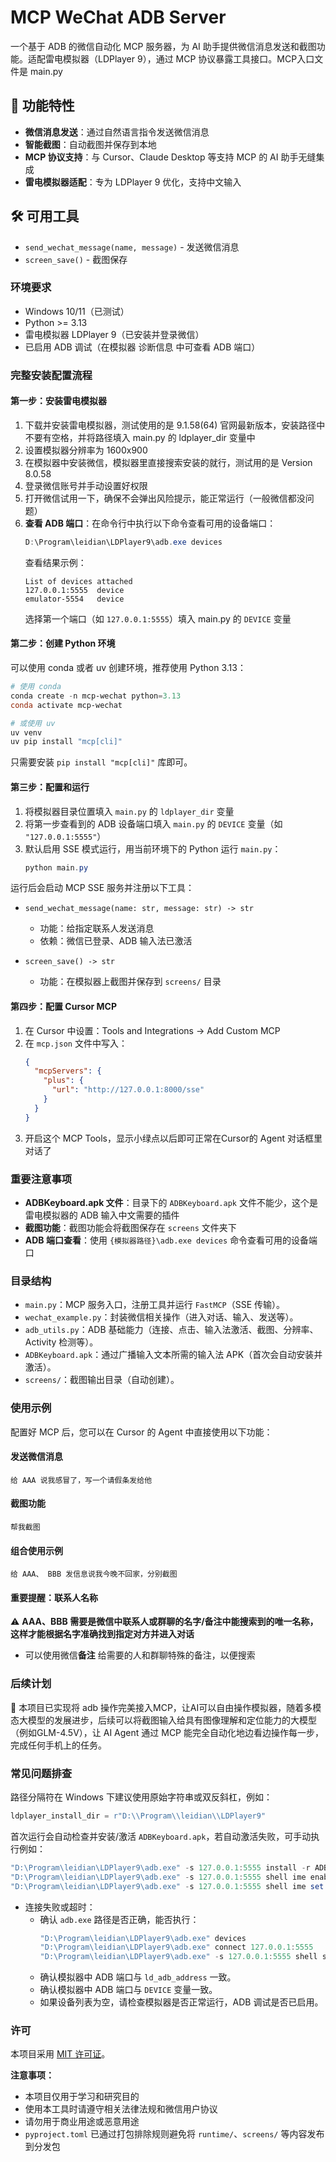 # MCP WeChat ADB Server

一个基于 ADB 的微信自动化 MCP 服务器，为 AI 助手提供微信消息发送和截图功能。适配雷电模拟器（LDPlayer 9），通过 MCP 协议暴露工具接口。MCP入口文件是 main.py

## 🚀 功能特性

- **微信消息发送**：通过自然语言指令发送微信消息
- **智能截图**：自动截图并保存到本地
- **MCP 协议支持**：与 Cursor、Claude Desktop 等支持 MCP 的 AI 助手无缝集成
- **雷电模拟器适配**：专为 LDPlayer 9 优化，支持中文输入

## 🛠️ 可用工具

- `send_wechat_message(name, message)` - 发送微信消息
- `screen_save()` - 截图保存

### 环境要求

- Windows 10/11（已测试）
- Python >= 3.13
- 雷电模拟器 LDPlayer 9（已安装并登录微信）
- 已启用 ADB 调试（在模拟器 诊断信息 中可查看 ADB 端口）

### 完整安装配置流程

#### 第一步：安装雷电模拟器
1. 下载并安装雷电模拟器，测试使用的是 9.1.58(64) 官网最新版本，安装路径中不要有空格，并将路径填入 main.py 的 ldplayer_dir 变量中
2. 设置模拟器分辨率为 1600x900
3. 在模拟器中安装微信，模拟器里直接搜索安装的就行，测试用的是 Version 8.0.58
4. 登录微信账号并手动设置好权限
5. 打开微信试用一下，确保不会弹出风险提示，能正常运行（一般微信都没问题）
6. **查看 ADB 端口**：在命令行中执行以下命令查看可用的设备端口：
   ```powershell
   D:\Program\leidian\LDPlayer9\adb.exe devices
   ```
   查看结果示例：
   ```
   List of devices attached
   127.0.0.1:5555  device
   emulator-5554   device
   ```
   选择第一个端口（如 `127.0.0.1:5555`）填入 main.py 的 `DEVICE` 变量

#### 第二步：创建 Python 环境
可以使用 conda 或者 uv 创建环境，推荐使用 Python 3.13：

```powershell
# 使用 conda
conda create -n mcp-wechat python=3.13
conda activate mcp-wechat

# 或使用 uv
uv venv
uv pip install "mcp[cli]"
```

只需要安装 `pip install "mcp[cli]"` 库即可。

#### 第三步：配置和运行
1. 将模拟器目录位置填入 `main.py` 的 `ldplayer_dir` 变量
2. 将第一步查看到的 ADB 设备端口填入 `main.py` 的 `DEVICE` 变量（如 `"127.0.0.1:5555"`）
3. 默认启用 SSE 模式运行，用当前环境下的 Python 运行 `main.py`：
   ```powershell
   python main.py
   ```
运行后会启动 MCP SSE 服务并注册以下工具：

- `send_wechat_message(name: str, message: str) -> str`
  - 功能：给指定联系人发送消息
  - 依赖：微信已登录、ADB 输入法已激活

- `screen_save() -> str`
  - 功能：在模拟器上截图并保存到 `screens/` 目录
    
#### 第四步：配置 Cursor MCP
1. 在 Cursor 中设置：Tools and Integrations → Add Custom MCP
2. 在 `mcp.json` 文件中写入：
   ```json
   {
     "mcpServers": {
       "plus": {
         "url": "http://127.0.0.1:8000/sse"
       }
     }
   }
   ```
3. 开启这个 MCP Tools，显示小绿点以后即可正常在Cursor的 Agent 对话框里对话了

### 重要注意事项

- **ADBKeyboard.apk 文件**：目录下的 `ADBKeyboard.apk` 文件不能少，这个是雷电模拟器的 ADB 输入中文需要的插件
- **截图功能**：截图功能会将截图保存在 `screens` 文件夹下
- **ADB 端口查看**：使用 `{模拟器路径}\adb.exe devices` 命令查看可用的设备端口

### 目录结构

- `main.py`：MCP 服务入口，注册工具并运行 `FastMCP`（SSE 传输）。
- `wechat_example.py`：封装微信相关操作（进入对话、输入、发送等）。
- `adb_utils.py`：ADB 基础能力（连接、点击、输入法激活、截图、分辨率、Activity 检测等）。
- `ADBKeyboard.apk`：通过广播输入文本所需的输入法 APK（首次会自动安装并激活）。
- `screens/`：截图输出目录（自动创建）。

### 使用示例

配置好 MCP 后，您可以在 Cursor 的 Agent 中直接使用以下功能：

#### 发送微信消息
```
给 AAA 说我感冒了，写一个请假条发给他
```

#### 截图功能
```
帮我截图
```

#### 组合使用示例
```
给 AAA、 BBB 发信息说我今晚不回家，分别截图
```

#### 重要提醒：联系人名称
⚠️ **AAA、BBB 需要是微信中联系人或群聊的名字/备注中能搜索到的唯一名称，这样才能根据名字准确找到指定对方并进入对话**

- 可以使用微信**备注** 给需要的人和群聊特殊的备注，以便搜索

### 后续计划

🚀 本项目已实现将 adb 操作完美接入MCP，让AI可以自由操作模拟器，随着多模态大模型的发展进步，后续可以将截图输入给具有图像理解和定位能力的大模型（例如GLM-4.5V），让 AI Agent 通过 MCP 能完全自动化地边看边操作每一步，完成任何手机上的任务。

### 常见问题排查

路径分隔符在 Windows 下建议使用原始字符串或双反斜杠，例如：

```python
ldplayer_install_dir = r"D:\\Program\\leidian\\LDPlayer9"
```

首次运行会自动检查并安装/激活 `ADBKeyboard.apk`，若自动激活失败，可手动执行例如：

```powershell
"D:\Program\leidian\LDPlayer9\adb.exe" -s 127.0.0.1:5555 install -r ADBKeyboard.apk
"D:\Program\leidian\LDPlayer9\adb.exe" -s 127.0.0.1:5555 shell ime enable com.android.adbkeyboard/.AdbIME
"D:\Program\leidian\LDPlayer9\adb.exe" -s 127.0.0.1:5555 shell ime set com.android.adbkeyboard/.AdbIME
```

- 连接失败或超时：
  - 确认 `adb.exe` 路径是否正确，能否执行：
    ```powershell
    "D:\Program\leidian\LDPlayer9\adb.exe" devices  
    "D:\Program\leidian\LDPlayer9\adb.exe" connect 127.0.0.1:5555
    "D:\Program\leidian\LDPlayer9\adb.exe" -s 127.0.0.1:5555 shell screencap -p /sdcard/screen.png
    ```
  - 确认模拟器中 ADB 端口与 `ld_adb_address` 一致。
  - 确认模拟器中 ADB 端口与 `DEVICE` 变量一致。
  - 如果设备列表为空，请检查模拟器是否正常运行，ADB 调试是否已启用。


### 许可

本项目采用 [MIT 许可证](LICENSE)。

**注意事项：**
- 本项目仅用于学习和研究目的
- 使用本工具时请遵守相关法律法规和微信用户协议
- 请勿用于商业用途或恶意用途
- `pyproject.toml` 已通过打包排除规则避免将 `runtime/`、`screens/` 等内容发布到分发包

